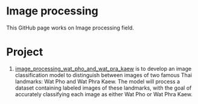 # Image processing

This GitHub page works on Image processing field.

# Project
1. [image_processing_wat_pho_and_wat_pra_kaew](https://github.com/micsupasun/image_processing/tree/main/image_processing_wat_pho_and_wat_pra_kaew) is to develop an image classification model to distinguish between images of two famous Thai landmarks: Wat Pho and Wat Phra Kaew. The model will process a dataset containing labeled images of these landmarks, with the goal of accurately classifying each image as either Wat Pho or Wat Phra Kaew.